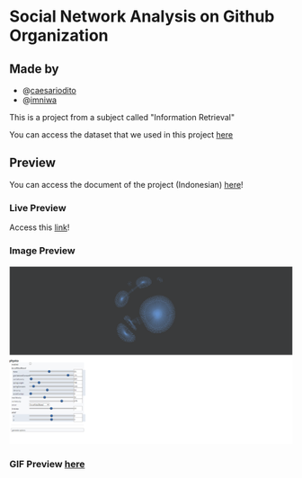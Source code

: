 # Social Network Analysis on Github Organization

## Made by
- @[caesariodito](https://github.com/caesariodito)
- @[imniwa](https://github.com/imniwa)

This is a project from a subject called "Information Retrieval"

You can access the dataset that we used in this project [here](https://www.kaggle.com/datasets/anshulmehtakaggl/github-organizations-social-network-analysis)

## Preview

You can access the document of the project (Indonesian) [here](overview/IR%20-%20SNA%20-%20Github%20Org.pdf)!

### Live Preview
Access this [link](https://caesariodito.github.io/k-github-org-sna/)!

### Image Preview
![Image of Github SNA](overview/sna-preview.png)

### GIF Preview [here](overview/SNA%20demo.gif)

